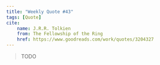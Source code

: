 ```yaml
---
title: "Weekly Quote #43"
tags: [Quote]
cite:
    name: J.R.R. Tolkien
    from: The Fellowship of the Ring
    href: https://www.goodreads.com/work/quotes/3204327
---
```


> TODO
